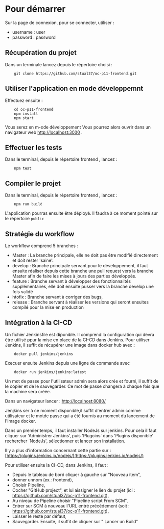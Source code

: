 # Pour démarrer

Sur la page de connexion, pour se connecter, utiliser :
- username : user
- password : password 


## Récupération du projet

 Dans un terminale lancez  depuis le répertoire choisi : 

        git clone https://github.com/stual37/oc-p11-frontend.git

## Utiliser l'application en mode développemnt

Effectuez ensuite : 

        cd oc-p11-frontend
        npm install
        npm start

Vous serez en m-ode développement
Vous pourrez alors ouvrir dans un navigateur web  [http://localhost:3000](http://localhost:3000) .

## Effectuer les tests

Dans le terminal, depuis le répertoire frontend , lancez : 

        npm test

## Compiler le projet 

Dans le terminal, depuis le répertoire frontend , lancez : 

        npm run build

L'application pourras ensuite être déployé. 
Il faudra à ce moment pointé sur le répertoire `public`


## Stratégie du workflow

Le workflow comprend 5 branches :
- Master : La branche principale, elle ne doit pas être modifié directement et doit rester 'saine'.
- develop : Branche principale servant pour le développement, il faut ensuite réaliser depuis cette branche une pull request vers la branche Master afin de faire les mises à jours des parties développés.
- feature : Branche servant à développer des fonctionnalités supplémentaires, elle doit ensuite pusser vers la branche develop une fois validé
- htofix : Branche servant à corriger des bugs,
- release : Branche servant à réaliser les versions qui seront ensuites compilé pour la mise en production

 ## Intégration à la CI-CD

 Un fichier Jenkinsfile est diponible.
 Il comprend la configuration qui devra être utilisé ppur la mise en place de la CI-CD dans Jenkins.
 Pour utiliser Jenkins, il suffit de récupérer une image dans docker hub avec : 

        docker pull jenkins/jenkins

Execuer ensuite Jenkins depuis une ligne de commande avec 

        docker run jenkins/jenkins:latest

Un mot de passe pour l'utilisateur admin sera alors crée et fourni, il suffit de le copier et de le sauvegarder.
Ce mot de passe changera à chaque fois que la machine sera créée.

Dans un navigateur lancer : [http://localhost:8080/](http://localhost:8080/)

Jenjkins ser à ce moment disponible,il suffit d'entrer admin comme utilisateur et le motde passe qui a été fournis au moment du lancement de l'image docker.

Dans un premier temps, il faut installer NodeJs sur jenkins.
Pour cela il faut cliquer sur 'Administrer Jenkins', puis 'Plugoins' dans 'Plugins disponible' rechercher 'NodeJs', sélectionner et lancer son installation.

Il y a plus d'information concernant cette partie sur :  [https://plugins.jenkins.io/nodejs/](https://plugins.jenkins.io/nodejs/)

Pour utiliser ensuite la CI-CD, dans Jenkins, il faut  : 
- Depuis le tableau de bord cliquer à gauche sur "Nouveau item",
- donner unnom (ex.: frontend),
- Choisir Pipeline,
- Cocher "GitHub project", et lui aissigner le lien du projet (ici : https://github.com/stual37/oc-p11-frontend.git),
- Au niveau de Pipeline choisir "Pipeline script From SCM",
- Entrer sur SCM à nouveau l'URL entré précédement (soit : https://github.com/stual37/oc-p11-frontend.git),
- Laisser le reste par défaut,
- Sauvegarder.
Ensuite, il suffit de cliquer sur " Lancer un Build"

